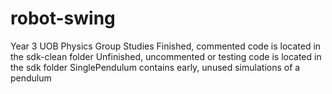 # robot-swing
Year 3 UOB Physics Group Studies
Finished, commented code is located in the sdk-clean folder
Unfinished, uncommented or testing code is located in the sdk folder
SinglePendulum contains early, unused simulations of a pendulum
